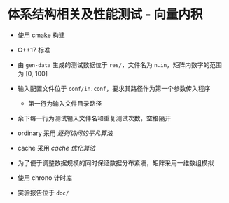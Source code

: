 # 体系结构相关及性能测试 - 向量内积

- 使用 cmake 构建
- C++17 标准
- 由 `gen-data` 生成的测试数据位于 `res/`，文件名为 `n.in`，矩阵内数字的范围为 [0, 100]
- 输入配置文件位于 `conf/in.conf`，要求其路径作为第一个参数传入程序

  - 第一行为输入文件目录路径
- 余下每一行为测试输入文件名和重复测试次数，空格隔开
- ordinary 采用 *逐列访问的平凡算法*
- cache 采用 *cache 优化算法* 
- 为了便于调整数据规模的同时保证数据分布紧凑，矩阵采用一维数组模拟
- 使用 chrono 计时库
- 实验报告位于 `doc/`

